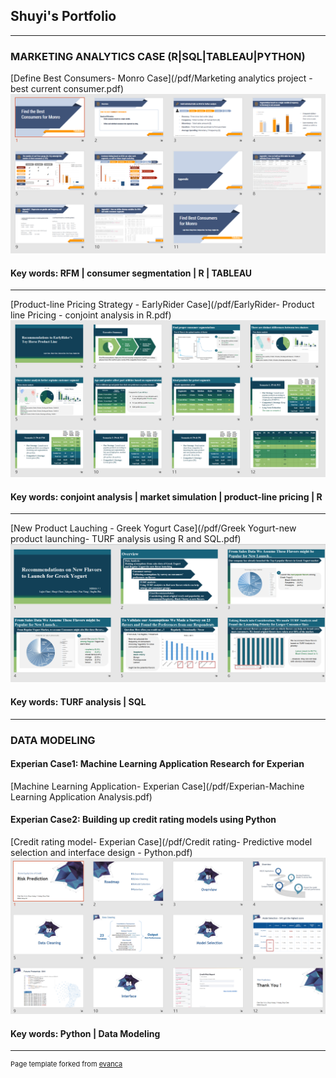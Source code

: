 ## Shuyi's Portfolio

---

### MARKETING ANALYTICS CASE (R|SQL|TABLEAU|PYTHON)

[Define Best Consumers- Monro Case](/pdf/Marketing analytics project - best current consumer.pdf)
<img src="images/Monro Customer segmentation- RFM in R.png?raw=true"/>
####  Key words: RFM | consumer segmentation | R | TABLEAU

---
[Product-line Pricing Strategy - EarlyRider Case](/pdf/EarlyRider- Product line Pricing - conjoint analysis in R.pdf)
<img src="images/EarlyRider- Product line Pricing - conjoint analysis in R.png?raw=true"/>
####  Key words: conjoint analysis | market simulation | product-line pricing | R 

---
[New Product Lauching - Greek Yogurt Case](/pdf/Greek Yogurt-new product launching- TURF analysis using R and SQL.pdf)
<img src="images/Greek Yogurt-new product launching- TURF analysis using R and SQL.png?raw=true"/>
####  Key words: TURF analysis | SQL 

---

### DATA MODELING  
#### Experian Case1: Machine Learning Application Research for Experian
[Machine Learning Application- Experian Case](/pdf/Experian-Machine Learning Application Analysis.pdf)
#### Experian Case2: Building up credit rating models using Python
[Credit rating model- Experian Case](/pdf/Credit rating- Predictive model selection and interface design - Python.pdf)
<img src="images/Credit rating- Predictive model selection and interface design - Python.png?raw=true"/>
####  Key words: Python | Data Modeling
---
<p style="font-size:11px">Page template forked from <a href="https://github.com/evanca/quick-portfolio">evanca</a></p>
<!-- Remove above link if you don't want to attibute -->
